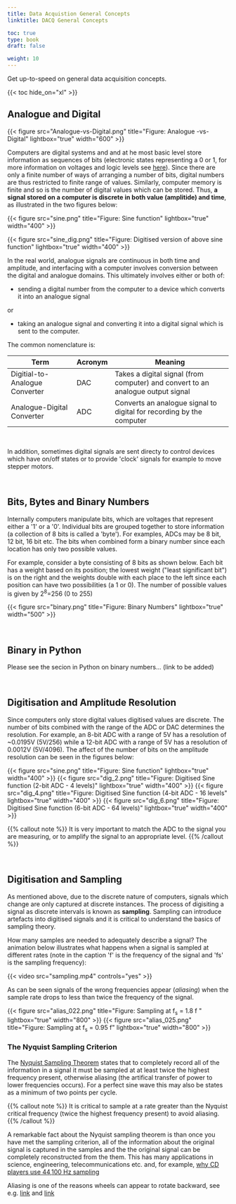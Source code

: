 ```yaml
---
title: Data Acquistion General Concepts
linktitle: DACQ General Concepts

toc: true
type: book
draft: false

weight: 10
---
```


Get up-to-speed on general data acquisition concepts.

<!--more-->


{{< toc hide_on="xl" >}}

## Analogue and Digital

{{< figure src="Analogue-vs-Digital.png" title="Figure: Analogue -vs- Digital" lightbox="true" width="600" >}}


Computers are digital systems and and at he most basic level store
information as sequences of bits (electronic states representing a 0 or 1,
for more information on voltages and logic levels see
[here](https://www.allaboutcircuits.com/textbook/digital/chpt-3/logic-signal-voltage-levels/)).
Since there are only a finite number of ways of arranging a number of bits,
digital numbers are thus restricted to finite range of values.
Similarly, computer memory is finite and so is the number of digital
values which can be stored. Thus, **a signal stored on a computer is
discrete in both value (amplitide) and time**, as illustrated in the
two figures below:

{{< figure src="sine.png" title="Figure: Sine function" lightbox="true" width="400" >}}

{{< figure src="sine_dig.png" title="Figure: Digitised version of above sine function" lightbox="true" width="400" >}}



In the real world, analogue signals are continuous in both time and
amplitude, and interfacing with a computer involves conversion between
the digital and analogue domains. This ultimately involves either or
both of:

  * sending a digital number from the computer to a device
which converts it into an analogue signal

or

* taking an analogue signal and converting it into a digital signal which is sent to the computer.



The common nomenclature is:

| Term | Acronym | Meaning |
|------|---------|---------|
| Digitial-to-Analogue Converter | DAC | Takes a digital signal (from computer) and convert to an analogue output signal|
| Analogue-Digital Converter | ADC | Converts an analogue signal to digital for recording by the computer  |


<br/>

In addition, sometimes digital signals are sent directy to control
devices which have on/off states or to provide 'clock' signals for example to
move stepper motors.

<br/>

## Bits, Bytes and Binary Numbers

Internally computers manipulate bits, which are voltages that
represent either a '1' or a '0'. Individual bits are grouped together
to store information (a collection of 8 bits is called a 'byte'). For
examples, ADCs may be 8 bit, 12 bit, 16 bit etc. The bits when
combined form a binary number since each location has only two
possible values.

For example, consider a byte consisting of 8 bits as shown below. Each
bit has a weight based on its position; the lowest weight ("least
significant bit") is on the right and the weights double with each
place to the left since each position can have two possibilities (a 1
or 0). The number of possible values is given by 2<sup>8</sup>=256 (0 to 255)

{{< figure src="binary.png" title="Figure: Binary Numbers" lightbox="true" width="500" >}}

<br/>

## Binary in Python

Please see the secion in Python on binary numbers... (link to be added)


<br/>

## Digitisation and Amplitude Resolution

Since computers only store digital values digitised
values are discrete. The number of bits combined with the range of the
ADC or DAC determines the resolution. For example, an 8-bit ADC with a
range of 5V has a resolution of ~0.0195V (5V/256) while a 12-bit ADC
with a range of 5V has a resolution of 0.0012V (5V/4096).
The affect of the number of
bits on the amplitude resolution can be seen in the figures below:

{{< figure src="sine.png" title="Figure: Sine function" lightbox="true" width="400" >}}
{{< figure src="dig_2.png" title="Figure: Digitised Sine function (2-bit ADC - 4 levels)" lightbox="true" width="400" >}}
{{< figure src="dig_4.png" title="Figure: Digitised Sine function (4-bit ADC - 16 levels" lightbox="true" width="400" >}}
{{< figure src="dig_6.png" title="Figure: Digitised Sine function (6-bit ADC - 64 levels)" lightbox="true" width="400" >}}

{{% callout note %}}
It is very important to match the ADC to the signal you are measuring, or to
amplify the signal to an appropriate level.
{{% /callout %}}


<br/>

## Digitisation and Sampling
As mentioned above, due to the discrete nature of computers, signals which change are only captured
at discrete instances. The process of digisiting a signal as discrete intervals is known as **sampling**.
Sampling can introduce artefacts into digitised signals and it is critical to understand the basics of
sampling theory.

How many samples are needed to adequately describe a signal? The animation below illustrates what happens
when a signal is sampled at different rates (note in the caption 'f' is the frequency of the signal and 'fs' is the
sampling frequency):

{{< video src="sampling.mp4" controls="yes" >}}

As can be seen signals of the wrong frequencies appear (*aliasing*) when the sample rate drops to less than twice
the frequency of the signal.

{{< figure src="alias_022.png" title="Figure: Sampling at f<sub>s</sub> = 1.8 f " lightbox="true" width="800" >}}
{{< figure src="alias_025.png" title="Figure: Sampling at f<sub>s</sub> = 0.95 f" lightbox="true" width="800" >}}

### The Nyquist Sampling Criterion
The [Nyquist Sampling Theorem](https://en.wikipedia.org/wiki/Nyquist–Shannon_sampling_theorem) states that to
completely record all of the information in a signal it must be sampled at at least twice the highest frequency
present, otherwise aliasing (the artifical transfer of power to lower frequencies occurs). For a perfect
sine wave this may also be states as a minimum of two points per cycle.

{{% callout note %}} It is critical to sample at a rate greater than
the Nyquist critical frequency (twice the highest frequency present)
to avoid aliasing.  {{% /callout %}}

A remarkable fact about the Nyquist sampling theorem is than once you
have met the sampling criterion, all of the information about the
original signal is captured in the samples and the the original signal
can be completely reconstructed from the them. This has many
applications in science, engineering, telecommunications etc. and, for
example, [why CD players use 44,100 Hz
sampling](https://en.wikipedia.org/wiki/44,100_Hz)

Aliasing is one of the reasons wheels can appear to rotate backward, see e.g.
[link](https://www.youtube.com/watch?v=VNftf5qLpiA) and [link](https://www.youtube.com/watch?v=QOwzkND_ooU)
